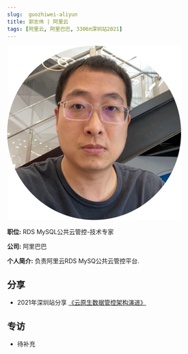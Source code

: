 ```yaml
---
slug:  guozhiwei-aliyun
title: 郭志伟 | 阿里云
tags: [阿里云, 阿里巴巴, 3306π深圳站2021]
---
```

![](/img/mentors/guozhiwei.jpg)

**职位:**  RDS MySQL公共云管控-技术专家

**公司:** 阿里巴巴

**个人简介:** 负责阿里云RDS MySQ公共云管控平台.

## 分享

*  2021年深圳站分享 [《云原生数据管控架构演进》](http://hdxu.cn/FWy1R)

## 专访

* 待补充